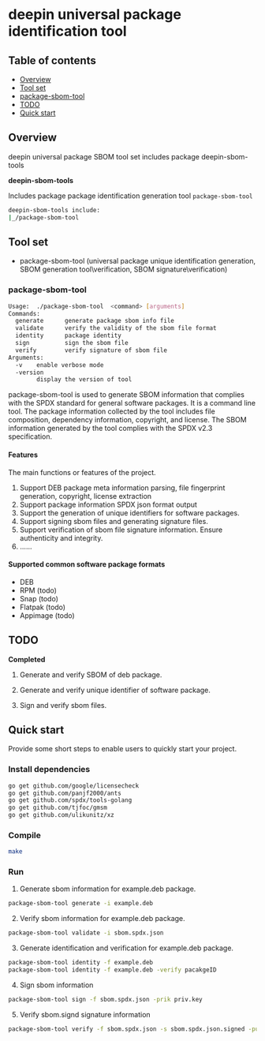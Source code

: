 # deepin universal package identification tool

## Table of contents
- [Overview](#overview)
- [Tool set](#sets)
- [package-sbom-tool](#package-sbom-tool)
- [TODO](#todo)
- [Quick start](#quick-start)

## Overview<a name="overview"></a>
deepin universal package SBOM tool set includes package deepin-sbom-tools

**deepin-sbom-tools**

Includes package package identification generation tool `package-sbom-tool`
```bash
deepin-sbom-tools include:
|_/package-sbom-tool
```

## Tool set<a name="sets"></a>
- package-sbom-tool (universal package unique identification generation, SBOM generation tool\verification, SBOM signature\verification)

### package-sbom-tool<a name="package-sbom-tool"></a>

```bash
Usage:  ./package-sbom-tool  <command> [arguments]
Commands:
  generate      generate package sbom info file
  validate      verify the validity of the sbom file format
  identity      package identity
  sign          sign the sbom file
  verify        verify signature of sbom file
Arguments:
  -v    enable verbose mode
  -version
        display the version of tool
```

package-sbom-tool is used to generate SBOM information that complies with the SPDX standard for general software packages.
It is a command line tool. The package information collected by the tool includes file composition, dependency information, copyright, and license.
The SBOM information generated by the tool complies with the SPDX v2.3 specification.

#### Features

The main functions or features of the project.

1. Support DEB package meta information parsing, file fingerprint generation, copyright, license extraction
2. Support package information SPDX json format output
3. Support the generation of unique identifiers for software packages.
4. Support signing sbom files and generating signature files.
5. Support verification of sbom file signature information. Ensure authenticity and integrity.
6. ......

#### Supported common software package formats

- DEB
- RPM (todo)
- Snap (todo)
- Flatpak (todo)
- Appimage (todo)

## TODO<a name="todo"></a>

**Completed**

1. Generate and verify SBOM of deb package.

2. Generate and verify unique identifier of software package.

3. Sign and verify sbom files.

## Quick start<a name="quick-start"></a>

Provide some short steps to enable users to quickly start your project.

### Install dependencies

```bash
go get github.com/google/licensecheck
go get github.com/panjf2000/ants
go get github.com/spdx/tools-golang
go get github.com/tjfoc/gmsm
go get github.com/ulikunitz/xz
```

### Compile

```bash
make
```

### Run

1. Generate sbom information for example.deb package.
```bash
package-sbom-tool generate -i example.deb
```

2. Verify sbom information for example.deb package.
```bash
package-sbom-tool validate -i sbom.spdx.json
```

3. Generate identification and verification for example.deb package.
```bash
package-sbom-tool identity -f example.deb
package-sbom-tool identity -f example.deb -verify pacakgeID
```

4. Sign sbom information
```bash
package-sbom-tool sign -f sbom.spdx.json -prik priv.key
```

5. Verify sbom.signd signature information
```bash
package-sbom-tool verify -f sbom.spdx.json -s sbom.spdx.json.signed -pubk pub.key
```